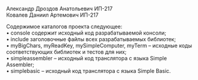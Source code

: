 Александр Дроздов Анатольевич ИП-217 <br/>
Ковалев Даниил Артемович ИП-217 <br/>

Содержимое каталогов проекта следующее:<br/>
• console содержит исходный код разрабатываемой консоли;<br/>
• include заголовочные файлы всех разрабатываемых библиотек;<br/>
• myBigChars, myReadKey, mySimpleComputer, myTerm – исходные коды<br/>
соответствующих библиотек и тестов для них;<br/>
• simpleassembler – исходный код транслятора с языка Simple Assembler;<br/>
• simplebasic – исходный код транслятора с языка Simple Basic.<br/>
